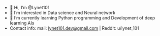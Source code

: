 - 👋 Hi, I’m @Lynet101
- 👀 I’m interested in Data science and Neural network
- 🌱 I’m currently learning Python programming and Development of deep learning AIs
- Contact info: mail: lynet101.dev@gmail.com | Reddit: u/lynet_101

<!---
Lynet101/Lynet101 is a ✨ special ✨ repository because its `README.md` (this file) appears on your GitHub profile.
You can click the Preview link to take a look at your changes.
--->
